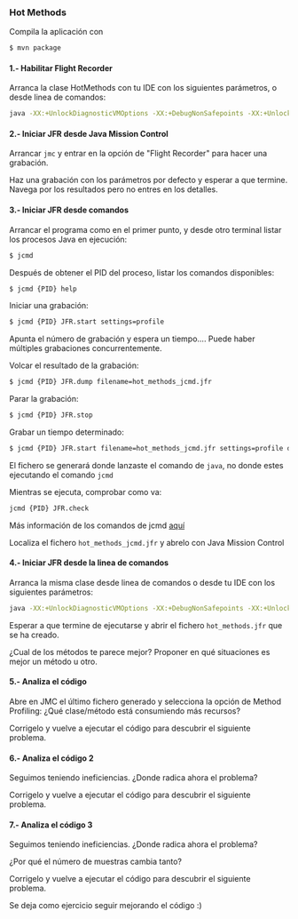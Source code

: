 ### Hot Methods

Compila la aplicación con

```bash
$ mvn package
```

#### 1.- Habilitar Flight Recorder

Arranca la clase HotMethods con tu IDE con los siguientes parámetros, o desde linea de comandos:

```bash
java -XX:+UnlockDiagnosticVMOptions -XX:+DebugNonSafepoints -XX:+UnlockCommercialFeatures -XX:+FlightRecorder -cp target/wecode-02-hot-methods-2018.jar com.jerolba.HotMethods 
```

#### 2.- Iniciar JFR desde Java Mission Control
Arrancar `jmc` y entrar en la opción de "Flight Recorder" para hacer una grabación.

Haz una grabación con los parámetros por defecto y esperar a que termine. Navega por los resultados pero no entres en los detalles.


#### 3.- Iniciar JFR desde comandos

Arrancar el programa como en el primer punto, y desde otro terminal listar los procesos Java en ejecución: 

```bash
$ jcmd
```

Después de obtener el PID del proceso, listar los comandos disponibles:

```bash
$ jcmd {PID} help
```

Iniciar una grabación:

```bash
$ jcmd {PID} JFR.start settings=profile
```

Apunta el número de grabación y espera un tiempo....
Puede haber múltiples grabaciones concurrentemente.

Volcar el resultado de la grabación:

```bash
$ jcmd {PID} JFR.dump filename=hot_methods_jcmd.jfr
```

Parar la grabación:

```bash
$ jcmd {PID} JFR.stop
```

Grabar un tiempo determinado:

```bash
$ jcmd {PID} JFR.start filename=hot_methods_jcmd.jfr settings=profile delay=5s duration=30s
```

El fichero se generará donde lanzaste el comando de `java`, no donde estes ejecutando el comando `jcmd`

Mientras se ejecuta, comprobar como va:

```bash
jcmd {PID} JFR.check
```

Más información de los comandos de jcmd [aquí](https://docs.oracle.com/javacomponents/jmc-5-5/jfr-runtime-guide/comline.htm#JFRRT192)

Localiza el fichero `hot_methods_jcmd.jfr` y abrelo con Java Mission Control



#### 4.- Iniciar JFR desde la linea de comandos

Arranca la misma clase desde linea de comandos o desde tu IDE con los siguientes parámetros:

```bash
java -XX:+UnlockDiagnosticVMOptions -XX:+DebugNonSafepoints -XX:+UnlockCommercialFeatures -XX:+FlightRecorder -XX:StartFlightRecording=delay=4s,duration=60s,settings=profile,filename=hot_methods.jfr -cp target/wecode-02-hot-methods-2018.jar com.jerolba.HotMethods 
```

Esperar a que termine de ejecutarse y abrir el fichero `hot_methods.jfr` que se ha creado.

¿Cual de los métodos te parece mejor? Proponer en qué situaciones es mejor un método u otro.


#### 5.- Analiza el código

Abre en JMC el último fichero generado y selecciona la opción de Method Profiling: ¿Qué clase/método está consumiendo más recursos?

Corrigelo y vuelve a ejecutar el código para descubrir el siguiente problema.

#### 6.- Analiza el código 2

Seguimos teniendo ineficiencias. ¿Donde radica ahora el problema?

Corrigelo y vuelve a ejecutar el código para descubrir el siguiente problema.

#### 7.- Analiza el código 3

Seguimos teniendo ineficiencias. ¿Donde radica ahora el problema?
 
¿Por qué el número de muestras cambia tanto?

Corrigelo y vuelve a ejecutar el código para descubrir el siguiente problema.

Se deja como ejercicio seguir mejorando el código :)
  
